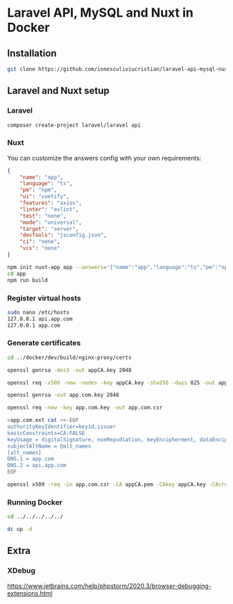 # Laravel API, MySQL and Nuxt in Docker

## Installation

```bash
git clone https://github.com/ionesculiviucristian/laravel-api-mysql-nuxt-docker
```

## Laravel and Nuxt setup

### Laravel

```bash
composer create-project laravel/laravel api
```

### Nuxt

You can customize the answers config with your own requirements:

```json
{
    "name": "app", 
    "language": "ts", 
    "pm": "npm", 
    "ui": "vuetify", 
    "features": "axios",
    "linter": "eslint",
    "test": "none",
    "mode": "universal",
    "target": "server",
    "devTools": "jsconfig.json",
    "ci": "none",
    "vcs": "none"
}
```

```bash
npm init nuxt-app app --answers='{"name":"app","language":"ts","pm":"npm","ui":"vuetify","features":"axios","linter":"eslint","test":"none","mode":"universal","target":"server","devTools":"jsconfig.json","ci":"none","vcs":"none"}'
cd app
npm run build
```

### Register virtual hosts

```bash
sudo nano /etc/hosts
127.0.0.1 api.app.com
127.0.0.1 app.com
```

### Generate certificates

```bash
cd ../docker/dev/build/nginx-proxy/certs

openssl genrsa -des3 -out appCA.key 2048

openssl req -x509 -new -nodes -key appCA.key -sha256 -days 825 -out appCA.pem

openssl genrsa -out app.com.key 2048

openssl req -new -key app.com.key -out app.com.csr

>app.com.ext cat <<-EOF
authorityKeyIdentifier=keyid,issuer
basicConstraints=CA:FALSE
keyUsage = digitalSignature, nonRepudiation, keyEncipherment, dataEncipherment
subjectAltName = @alt_names
[alt_names]
DNS.1 = app.com
DNS.2 = api.app.com
EOF

openssl x509 -req -in app.com.csr -CA appCA.pem -CAkey appCA.key -CAcreateserial -out app.com.crt -days 825 -sha256 -extfile app.com.ext
```

### Running Docker

```bash
cd ../../../../../

dc up -d
```

## Extra

### XDebug

https://www.jetbrains.com/help/phpstorm/2020.3/browser-debugging-extensions.html